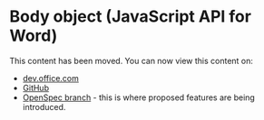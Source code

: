 # Body object (JavaScript API for Word)

This content has been moved. You can now view this content on:
* [dev.office.com](http://dev.office.com/reference/add-ins/word/body?product=word)
* [GitHub](../../reference/word/body.md)
* [OpenSpec branch](https://github.com/OfficeDev/office-js-docs/blob/WordJs_1.3_Openspec/word/word-add-ins-javascript-reference/body.md) - this is where proposed features are being introduced.